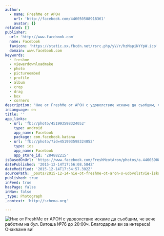 ```yaml
---
author:
  - name: FreshMe от АРОН
    url: 'http://facebook.com/446050508918361'
    avatar: {}
related: []
publisher:
  url: 'http://www.facebook.com'
  name: Facebook
  favicon: 'https://static.xx.fbcdn.net/rsrc.php/yV/r/hzMapiNYYpW.ico'
  domain: www.facebook.com
keywords:
  - freshme
  - viewerdownloadmake
  - photo
  - pictureembed
  - profile
  - album
  - crop
  - drag
  - box
  - corners
description: 'Ние от FreshMe от АРОН с удоволствие искаме да съобщим, че вече работим на бул. Витоша №76 до 20:00ч. Благодарим ви за интереса! Очакваме ви!'
inLanguage: en
title: ''
app_links:
  - url: 'fb://photo/451993598324052'
    type: android
    app_name: Facebook
    package: com.facebook.katana
  - url: 'fb://photo/?id=451993598324052'
    type: ios
    app_name: Facebook
    app_store_id: '284882215'
isBasedOnUrl: 'https://www.facebook.com/FreshMeotAron/photos/a.446059082250837.1073741827.446050508918361/451993598324052/?type=3'
datePublished: '2015-12-14T17:56:08.584Z'
dateModified: '2015-12-14T17:54:57.302Z'
sourcePath: _posts/2015-12-14-nie-ot-freshme-ot-aron-s-udovolstvie-iskame-da-suobshim-che-v.md
published: true
inFeed: true
hasPage: false
inNav: false
_type: Photograph
_context: 'http://schema.org'

---
```

![Ние от FreshMe от АРОН с удоволствие искаме да съобщим&comma; че вече работим на бул&period; Витоша №76 до 20&colon;00ч&period; Благодарим ви за интереса&excl; Очакваме ви&excl;](https://scontent.xx.fbcdn.net/hphotos-xta1/t31.0-8/s720x720/12304396_451993598324052_5121224794238686643_o.jpg)